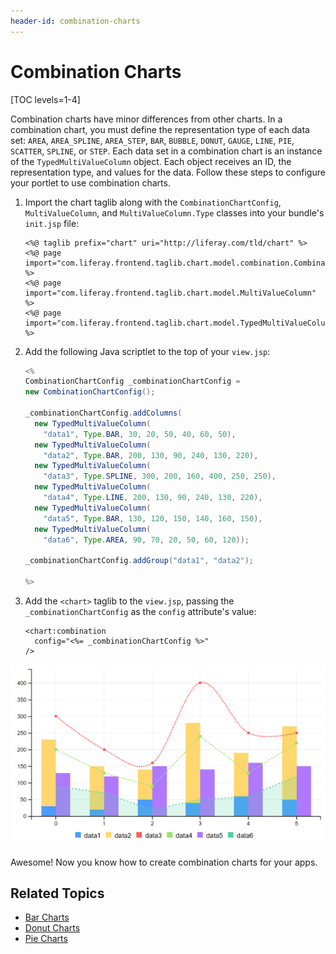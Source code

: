 ```yaml
---
header-id: combination-charts
---
```


# Combination Charts

[TOC levels=1-4]

Combination charts have minor differences from other charts. In a combination
chart, you must define the representation type of each data set: `AREA`,
`AREA_SPLINE`, `AREA_STEP`, `BAR`, `BUBBLE`, `DONUT`, `GAUGE`, `LINE`, `PIE`,
`SCATTER`, `SPLINE`, or `STEP`. Each data set in a combination chart is an
instance of the `TypedMultiValueColumn` object. Each object receives an ID, the
representation type, and values for the data. Follow these steps to configure 
your portlet to use combination charts. 

1.  Import the chart taglib along with the `CombinationChartConfig`, 
    `MultiValueColumn`, and `MultiValueColumn.Type` classes into your bundle's 
    `init.jsp` file:

    ```markup
    <%@ taglib prefix="chart" uri="http://liferay.com/tld/chart" %>
    <%@ page import="com.liferay.frontend.taglib.chart.model.combination.CombinationChartConfig" %>
    <%@ page import="com.liferay.frontend.taglib.chart.model.MultiValueColumn" %>
    <%@ page import="com.liferay.frontend.taglib.chart.model.TypedMultiValueColumn.Type" %>
    ```

2.  Add the following Java scriptlet to the top of your `view.jsp`:

    ```java
    <%
    CombinationChartConfig _combinationChartConfig = 
    new CombinationChartConfig();

    _combinationChartConfig.addColumns(
      new TypedMultiValueColumn(
        "data1", Type.BAR, 30, 20, 50, 40, 60, 50),
      new TypedMultiValueColumn(
        "data2", Type.BAR, 200, 130, 90, 240, 130, 220),
      new TypedMultiValueColumn(
        "data3", Type.SPLINE, 300, 200, 160, 400, 250, 250),
      new TypedMultiValueColumn(
        "data4", Type.LINE, 200, 130, 90, 240, 130, 220),
      new TypedMultiValueColumn(
        "data5", Type.BAR, 130, 120, 150, 140, 160, 150),
      new TypedMultiValueColumn(
        "data6", Type.AREA, 90, 70, 20, 50, 60, 120));

    _combinationChartConfig.addGroup("data1", "data2");

    %>
    ```

3.  Add the `<chart>` taglib to the `view.jsp`, passing the 
    `_combinationChartConfig` as the `config` attribute's value:

    ```markup
    <chart:combination
      config="<%= _combinationChartConfig %>"
    />
    ```

![Figure 1: A combination chart displays a variety of data set types.](../../../../images/chart-taglib-combination.png)

Awesome! Now you know how to create combination charts for your apps. 

## Related Topics

- [Bar Charts](/docs/7-2/reference/-/knowledge_base/r/bar-charts)
- [Donut Charts](/docs/7-2/reference/-/knowledge_base/r/donut-charts)
- [Pie Charts](/docs/7-2/reference/-/knowledge_base/r/pie-charts)
